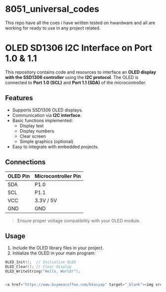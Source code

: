 # 8051_universal_codes
This repo have all the coes i have written tested on hwardware and all are working for ready to use in any project related.
# OLED SD1306 I2C Interface on Port 1.0 & 1.1

This repository contains code and resources to interface an **OLED display with the SSD1306 controller** using the **I2C protocol**. The OLED is connected to **Port 1.0 (SCL)** and **Port 1.1 (SDA)** of the microcontroller.

## Features

- Supports SSD1306 OLED displays.
- Communication via **I2C interface**.
- Basic functions implemented:
  - Display text
  - Display numbers
  - Clear screen
  - Simple graphics (optional)
- Easy to integrate with embedded projects.

## Connections

| OLED Pin | Microcontroller Pin |
|----------|------------------|
| SDA      | P1.0             |
| SCL      | P1.1             |
| VCC      | 3.3V / 5V        |
| GND      | GND              |

> Ensure proper voltage compatibility with your OLED module.

## Usage

1. Include the OLED library files in your project.
2. Initialize the OLED in your main program:

```c
OLED_Init();  // Initialize OLED
OLED_Clear(); // Clear display
OLED_WriteString("Hello, World!");


<a href="https://www.buymeacoffee.com/bkasyap" target="_blank"><img src="https://cdn.buymeacoffee.com/buttons/v2/default-blue.png" alt="Buy Me A Coffee" style="height: 60px !important;width: 217px !important;" ></a>
